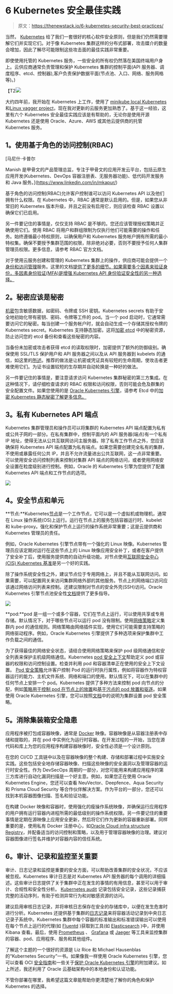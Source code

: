 # 6 Kubernetes 安全最佳实践

> 原文：<https://thenewstack.io/6-kubernetes-security-best-practices/>

当然， [Kubernetes](https://www.oracle.com/cloud-native/container-engine-kubernetes/what-is-kubernetes/?source=:ex:pw:::::TNS2&SC=:ex:pw:::::TNS2&pcode=) 给了我们一套很好的核心软件安全原则，但是我们仍然需要理解它们并实现它们。对于像 Kubernetes 集群这样的分布式部署，攻击媒介的数量会增加，因此了解尽可能限制这些攻击面的最佳实践非常重要。

即使使用托管的 Kubernetes 服务，一些安全的所有权仍然落在美国终端用户身上。云供应商通常负责管理和保护 Kubernetes 集群的控制平面(API 服务器、调度程序、etcd、控制器),客户负责保护数据平面(节点池、入口、网络、服务网格等)。)

【T2![](img/899776379a57caff305a31e2ab8f933d.png)

大约四年前，我开始在 Kubernetes 上工作，使用了 [minikube local Kubernetes](https://minikube.sigs.k8s.io/docs/start/) 和[Linux vagger project](https://github.com/oracle/vagrant-projects/tree/main/OLCNE)，现在我对更新的云服务更加熟悉了。基于这一经验，这里有六个 Kubernetes 安全最佳实践应该是有帮助的，无论你是使用开源 Kubernetes 还是使用 Oracle、Azure、AWS 或其他云提供商的托管 Kubernetes 服务。

## **1。使用基于角色的访问控制(RBAC)**

 [马尼什·卡普尔

Manish 是甲骨文的产品管理总监，专注于甲骨文的应用开发云平台，包括云原生应用开发(Kubernetes、DevOps 容器注册表、无服务器功能)、低代码开发服务和 Java 服务。](https://www.linkedin.com/in/mkapur/) 

基于角色的访问控制(RBAC)允许客户控制谁可以访问 Kubernetes API 以及他们拥有什么权限。在 Kubernetes 中，RBAC 通常是默认启用的。但是，如果您从非常旧的 Kubernetes 版本升级，并且之前没有启用它，则应该检查 RBAC 设置以确保它们已启用。

另一件要记住的事情是，仅仅支持 RBAC 是不够的。您还应该管理授权策略并正确使用它们。使用 RBAC 将用户和群组限制为仅执行他们可能需要的操作和任务。始终遵循最小特权原则，以确保用户和 Kubernetes 服务帐户拥有所需的最小特权集。确保不要授予集群范围的权限，除非绝对必要，否则不要授予任何人集群管理员权限。更多信息，请参考 RBAC 官方文档。

对于使用云服务创建和管理的 Kubernetes 集群上的操作，供应商可能会提供一个[身份和访问管理](https://docs.cloud.oracle.com/en-us/iaas/Content/Identity/Concepts/overview.htm?source=:ex:pw:::::TNS2&SC=:ex:pw:::::TNS2&pcode=)服务。这里的文档[提供了更多的细节。如果需要多个因素来验证身份，多因素身份验证(MFA)是增强 Kubernetes API 身份验证安全性的另一种选择。](https://docs.cloud.oracle.com/en-us/iaas/Content/ContEng/Concepts/contengaboutaccesscontrol.htm?source=:ex:pw:::::TNS2&SC=:ex:pw:::::TNS2&pcode=)

## **2。秘密应该是秘密**

[机密](https://kubernetes.io/docs/concepts/configuration/secret/)包含敏感数据，如密码、令牌或 SSH 密钥。Kubernetes secrets 有助于安全地初始化带有密钥、密码、令牌等工件的 pod。当一个 pod 启动时，它通常需要访问它的秘密。每当创建一个服务帐户时，就会自动生成一个存储其授权令牌的 Kubernetes secret。Kubernetes 支持静态加密。这将[加密 etcd](https://docs.oracle.com/en-us/iaas/Content/ContEng/Tasks/contengencryptingdata.htm/?source=:ex:pw:::::TNS2&SC=:ex:pw:::::TNS2&pcode=) 中的秘密资源，防止访问您的 etcd 备份和查看这些秘密的内容。

当备份未加密或攻击者获得 etcd 的读取权限时，加密提供了额外的防御级别。确保使用 SSL/TLS 保护用户和 API 服务器之间以及从 API 服务器到 kubelets 的通信，如这里的[所述](https://kubernetes.io/docs/reference/command-line-tools-reference/kubelet-tls-bootstrapping/)。推荐的做法是让机密或凭证具有较短的生命周期，使攻击者更难使用它们。为证书设置较短的生存期并自动轮换是一种好的做法。

另一件要记住的事情是，要注意请求访问 Kubernetes 集群秘密的第三方集成。在这种情况下，请仔细检查请求的 RBAC 权限和访问权限，否则可能会危及群集的安全配置文件。如果您使用的是 [Oracle Kubernetes 引擎](https://www.oracle.com/cloud-native/container-engine-kubernetes/?source=:ex:pw:::::TNS2&SC=:ex:pw:::::TNS2&pcode=)，请参考 Etcd 中的[加密 Kubernetes 静态秘密了解更多信息。](https://docs.cloud.oracle.com/en-us/iaas/Content/ContEng/Tasks/contengencryptingdata.htm?source=:ex:pw:::::TNS2&SC=:ex:pw:::::TNS2&pcode=)

## **3。私有 Kubernetes API 端点**

Kubernetes 集群管理员和操作员可以将集群的 Kubernetes API 端点配置为私有或公共子网的一部分。在私有集群中，控制平面内的 API 服务器(端点)有一个私有 IP 地址，使得无法从公共互联网访问主服务器。除了私有工作节点之外，您应该确保将 Kubernetes API 端点配置为私有端点。如果您需要创建完全私有的集群，不使用或暴露任何公共 IP，并且不允许流量进出公共互联网，这一点非常重要。可以使用安全访问控制列表来控制对集群 API 端点的网络访问，或者使用网络安全设置在粒度级别进行控制。例如，Oracle 的 Kubernetes 引擎为您提供了配置 Kubernetes API 端点和工作节点的选项。

[![](img/ccd6020ebecf3c179b95aa4a9255b563.png)](https://cdn.thenewstack.io/media/2021/09/017865b3-image3.png)

## **4。安全节点和单元**

**节点:**Kubernetes[节点](https://kubernetes.io/docs/concepts/architecture/nodes/)是一个工作节点，它可以是一个虚拟机或物理机，通常在 Linux 操作系统(OS)上运行。运行在节点上的服务包括容器运行时、kubelet 和 kube-proxy。强化和保护节点上运行的操作系统非常重要；这是云提供商和 Kubernetes 管理员的责任。

例如，Oracle Kubernetes 引擎节点带有一个强化的 Linux 映像。Kubernetes 管理员应该定期对运行在这些节点上的 Linux 映像应用安全补丁，或者在客户提供了安全补丁后，使用服务提供商的自动升级功能。对节点使用[互联网安全中心(CIS) Kubernetes 基准](https://www.cisecurity.org/benchmark/kubernetes/)是另一个好的实践。

除了操作系统安全性之外，建议节点位于专用网络上，并且不能从互联网访问。如果需要，可以配置网关来访问集群网络外部的其他服务。节点上的网络端口访问应该通过网络访问列表来控制。还建议限制对节点的安全外壳(SSH)访问。Oracle Kubernetes 引擎节点池安全性[文档](https://docs.cloud.oracle.com/en-us/iaas/Content/Security/Reference/oke_security.htm?source=:ex:pw:::::TNS2&SC=:ex:pw:::::TNS2&pcode=#NodePoolSecurity)提供了更多指导。

[![](img/71d3efb358145d688d2ec78a8ab06a3e.png)](https://cdn.thenewstack.io/media/2021/09/05def99e-image2.png)

**pod:**pod 是一组一个或多个容器，它们在节点上运行，可以使用共享或专用存储。默认情况下，对于哪些节点可以运行 pod 没有限制。使用[网络策略](https://kubernetes.io/docs/concepts/services-networking/network-policies/)定义集群内 pod 的通信规则。网络策略由网络插件实现，使用它们可能需要支持策略的网络驱动程序。例如，Oracle Kubernetes 引擎提供了多种选项来保护集群中工作负载之间的通信。

为了获得最佳的网络安全状态，请结合使用网络策略来保护 pod 级网络通信和安全列表来保护主机级网络通信。Kubernetes [pod 安全上下文](https://kubernetes.io/docs/tasks/configure-pod-container/security-context/)帮助定义 pod 或容器的权限和访问控制设置。检查并利用 pod 和容器清单正在使用的安全上下文设置。 [Pod 安全策略](https://kubernetes.io/docs/concepts/policy/pod-security-policy/)允许客户控制 Pod 的运行时执行属性，例如将容器作为特权容器运行的能力、主机文件系统、网络和端口的使用。默认情况下，可以在集群中的任何节点上安排一个 pod。Kubernetes 提供了多种方法来控制 pod 向节点的分配，例如[策略用于控制 pod 在节点上的放置](https://kubernetes.io/docs/concepts/configuration/assign-pod-node/)和[基于污点的 pod 放置和驱逐](https://kubernetes.io/docs/concepts/configuration/taint-and-toleration/)。如果使用 Oracle Kubernetes 引擎，您可以按照[文档](https://docs.cloud.oracle.com/en-us/iaas/Content/ContEng/Tasks/contengusingpspswithoke.htm?source=:ex:pw:::::TNS2&SC=:ex:pw:::::TNS2&pcode=)中的说明为集群设置 pod 安全策略。

## **5。消除集装箱安全隐患**

应用程序被打包成容器映像，通常是 [Docker](https://www.oracle.com/cloud-native/container-registry/what-is-docker/?source=:ex:pw:::::TNS2&SC=:ex:pw:::::TNS2&pcode=) 映像。容器映像是从容器注册表中存储和提取的，并在 pod 中实例化为运行时容器。在开发过程的一开始，当您在源代码和库上为您的应用程序构建容器映像时，安全性必须是一个设计原则。

在您的 CI/CD 工具链中以及在容器映像的整个构建、存储和部署过程中实施安全实践。这些包括安全地存储容器映像、扫描这些映像的安全漏洞以及管理容器的运行时安全性。作为 DevSecOps 周期的一部分，对您可能用来构建应用程序的第三方库进行自动化漏洞扫描是一个好主意。例如，如果您正在使用 Oracle Kubernetes Engine，您还可以查看 NeuVector、Deepfence、Aqua Security 和 Prisma Cloud Security 等合作伙伴解决方案。作为平台的一部分，您还可以找到本机容器图像扫描、签名和验证功能。

在构建 Docker 映像和容器时，使用强化的瘦操作系统映像，并确保运行应用程序的用户拥有运行容器内进程所需的最低级别的操作系统权限。另一件要记住的重要事情是定期在源映像上应用安全更新，然后将它们作为更新的容器重新部署。同样重要的是，使用私有 Docker 注册中心，如[Oracle Cloud infra structure Registry](https://docs.cloud.oracle.com/en-us/iaas/Content/Registry/Concepts/registryoverview.htm?source=:ex:pw:::::TNS2&SC=:ex:pw:::::TNS2&pcode=)，并配备适当的访问控制和策略，以及用于管理容器映像的治理。建议对容器图像进行签名并维护对容器内容的信任系统。

## **6。审计、记录和监控至关重要**

审计、日志记录和监控是重要的安全方面，可以帮助改善集群的安全状况，不应该被忽视。Kubernetes 审计日志是对 Kubernetes API 服务器的每个调用的详细描述。这些审计日志提供了关于集群中正在发生的事情的有用信息，甚至可以用于审计、合规性和安全性分析。 [Kubernetes audit](https://kubernetes.io/docs/tasks/debug-application-cluster/audit/) 记录包括安全记录，这些记录捕获完整的活动序列，有助于检测异常行为和对敏感资源的访问。

建议启用审核日志记录，并将审核日志保存在安全的存储库中，以便在发生危害时进行分析。Kubernetes 还提供基于集群的[日志记录](https://kubernetes.io/docs/concepts/cluster-administration/logging/)来将容器活动记录到中央日志记录子系统中。Kubernetes 集群中每个容器的标准输出和标准错误输出可以使用在每个节点上运行的代理(如 [Fluentd](https://www.fluentd.org/) )获取到工具(如 [Elasticsearch](https://www.elastic.co/) )中，并使用 Kibana 查看。最后，使用 [Prometheus](https://prometheus.io/) 、 [Grafana](https://grafana.com/) 或 [Jaeger](https://www.jaegertracing.io/) 等工具来监控集群的容器、pod、应用程序、服务和其他组件。

了解这个主题的一个很好的资源是 Liz Rice 和 Michael Hausenblas 的“Kubernetes Security”一书。如果像我一样使用 Oracle Kubernetes 引擎，您可以查看 OCI [安全指南](https://docs.cloud.oracle.com/en-us/iaas/Content/Security/Concepts/security_guide.htm?source=:ex:pw:::::TNS2&SC=:ex:pw:::::TNS2&pcode=)和一些关于[保护 Oracle Kubernetes 引擎](https://docs.cloud.oracle.com/en-us/iaas/Content/Security/Reference/oke_security.htm?source=:ex:pw:::::TNS2&SC=:ex:pw:::::TNS2&pcode=#NetworkSecurity)的附加建议。如上所述，我还利用了 Oracle 云基础架构中的本地身份和认证功能。

不管你部署在哪里，我希望这篇文章能帮助你更清楚地了解你的角色和保护 Kubernetes 的选择。

<svg xmlns:xlink="http://www.w3.org/1999/xlink" viewBox="0 0 68 31" version="1.1"><title>Group</title> <desc>Created with Sketch.</desc></svg>